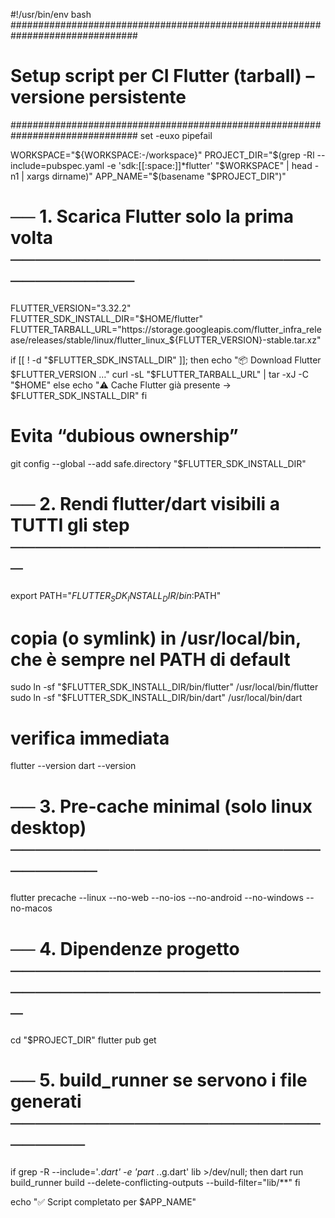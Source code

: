 #!/usr/bin/env bash
###############################################################################
# Setup script per CI Flutter (tarball) – versione persistente
###############################################################################
set -euxo pipefail

WORKSPACE="${WORKSPACE:-/workspace}"
PROJECT_DIR="$(grep -Rl --include=pubspec.yaml -e 'sdk:[[:space:]]*flutter' "$WORKSPACE" | head -n1 | xargs dirname)"
APP_NAME="$(basename "$PROJECT_DIR")"

# ── 1. Scarica Flutter solo la prima volta ───────────────────────────────────
FLUTTER_VERSION="3.32.2"
FLUTTER_SDK_INSTALL_DIR="$HOME/flutter"
FLUTTER_TARBALL_URL="https://storage.googleapis.com/flutter_infra_release/releases/stable/linux/flutter_linux_${FLUTTER_VERSION}-stable.tar.xz"

if [[ ! -d "$FLUTTER_SDK_INSTALL_DIR" ]]; then
  echo "📦  Download Flutter $FLUTTER_VERSION …"
  curl -sL "$FLUTTER_TARBALL_URL" | tar -xJ -C "$HOME"
else
  echo "⚠️   Cache Flutter già presente → $FLUTTER_SDK_INSTALL_DIR"
fi

# Evita “dubious ownership”
git config --global --add safe.directory "$FLUTTER_SDK_INSTALL_DIR"

# ── 2. Rendi flutter/dart visibili a TUTTI gli step ──────────────────────────
export PATH="$FLUTTER_SDK_INSTALL_DIR/bin:$PATH"

# copia (o symlink) in /usr/local/bin, che è sempre nel PATH di default
sudo ln -sf "$FLUTTER_SDK_INSTALL_DIR/bin/flutter" /usr/local/bin/flutter
sudo ln -sf "$FLUTTER_SDK_INSTALL_DIR/bin/dart"    /usr/local/bin/dart

# verifica immediata
flutter --version
dart --version

# ── 3. Pre-cache minimal (solo linux desktop) ────────────────────────────────
flutter precache --linux --no-web --no-ios --no-android --no-windows --no-macos

# ── 4. Dipendenze progetto ───────────────────────────────────────────────────
cd "$PROJECT_DIR"
flutter pub get

# ── 5. build_runner se servono i file generati ───────────────────────────────
if grep -R --include='*.dart' -e 'part .*\.g\.dart' lib >/dev/null; then
  dart run build_runner build --delete-conflicting-outputs --build-filter="lib/**"
fi

echo "✅  Script completato per $APP_NAME"